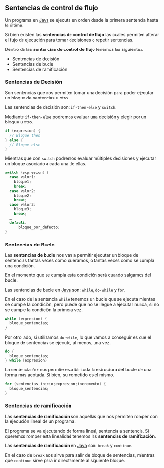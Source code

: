 ## Sentencias de control de flujo

Un programa en [Java][1] se ejecuta en orden desde la primera sentencia hasta la última.

Si bien existen las **sentencias de control de flujo** las cuales permiten alterar el fujo de ejecución para tomar decisiones o repetir sentencias.

Dentro de las **sentencias de control de flujo** tenemos las siguientes:

* Sentencias de decisión
* Sentencias de bucle
* Sentencias de ramificación

### Sentencias de Decisión

Son sentencias que nos permiten tomar una decisión para poder ejecutar un bloque de sentencias u otro.

Las sentencias de decisión son: `if-then-else` y `switch`.

Mediante `if-then-else` podremos evaluar una decisión y elegir por un bloque u otro.

~~~java
if (expresion) {
  // Bloque then
} else {
  // Bloque else
}
~~~

Mientras que con `switch` podremos evaluar múltiples decisiones y ejecutar un bloque asociado a cada una de ellas.

~~~java
switch (expresion) {
  case valor1:
  	bloque1;
  	break;
  case valor2:
  	bloque2;
  	break;
  case valor3:
  	bloque3;
  	break;
  …
  default:
	  bloque_por_defecto;
}
~~~

### Sentencias de Bucle

Las **sentencias de bucle** nos van a permitir ejecutar un bloque de sentencias tantas veces como queramos, o tantas veces como se cumpla una condición.

En el momento que se cumpla esta condición será cuando salgamos del bucle.

Las sentencias de bucle en [Java][1] son: `while`, `do-while` y `for`.

En el caso de la sentencia `while` tenemos un bucle que se ejecuta mientas se cumple la condición, pero puede que no se llegue a ejecutar nunca, si no se cumple la condición la primera vez.

~~~java
while (expresion) {
  bloque_sentencias;
}
~~~

Por otro lado, si utilizamos `do-while`, lo que vamos a conseguir es que el bloque de sentencias se ejecute, al menos, una vez.

~~~java
do {
  bloque_sentencias;
} while (expresion)
~~~

La sentencia `for` nos permite escribir toda la estructura del bucle de una forma más acotada. Si bien, su cometido es el mismo.

~~~java
for (sentencias_inicio;expresion;incremento) {
  bloque_sentencias;
}
~~~

### Sentencias de ramificación
Las **sentencias de ramificación** son aquellas que nos permiten romper con la ejecución lineal de un programa.

El programa se va ejecutando de forma lineal, sentencia a sentencia. Si queremos romper esta linealidad tenemos las **sentencias de ramificación**.

Las **sentencias de ramificación** en [Java][1] son: `break` y `continue`.

En el caso de `break` nos sirve para salir de bloque de sentencias, mientras que `continue` sirve para ir directamente al siguiente bloque.


[1]: http://www.manualweb.net/tutorial-java/
